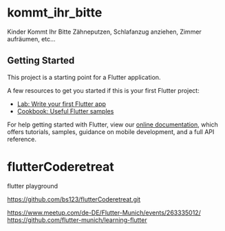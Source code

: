 # kommt_ihr_bitte

Kinder Kommt Ihr Bitte Zähneputzen, Schlafanzug anziehen, Zimmer aufräumen, etc...

## Getting Started

This project is a starting point for a Flutter application.

A few resources to get you started if this is your first Flutter project:

- [Lab: Write your first Flutter app](https://flutter.dev/docs/get-started/codelab)
- [Cookbook: Useful Flutter samples](https://flutter.dev/docs/cookbook)

For help getting started with Flutter, view our
[online documentation](https://flutter.dev/docs), which offers tutorials,
samples, guidance on mobile development, and a full API reference.



# flutterCoderetreat
flutter playground

https://github.com/bs123/flutterCoderetreat.git


https://www.meetup.com/de-DE/Flutter-Munich/events/263335012/
https://github.com/flutter-munich/learning-flutter
    